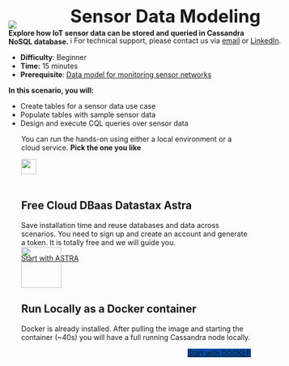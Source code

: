 <div class="top">
  <img src="https://datastax-academy.github.io/katapod-shared-assets/images/ds-academy-logo.svg" />
  <span style="position:absolute;top:20px;left:350px;font-size:2.5em"><b>Sensor Data Modeling</b></span>
  <span style="position:absolute;top:80px;left:350px;font-size:1em">ℹ️ For technical support, please contact us via <a href="mailto:aleksandr.volochnev@datastax.com">email</a> or <a href="https://dtsx.io/aleks">LinkedIn</a>.</span> 
</div>

<main>
    <div class="container px-4 py-2">
     <div class="row g-4 py-2 row-cols-1 row-cols-lg-1">
      <div class="feature col div-choice">
            <b>Explore how IoT sensor data can be stored and queried in Cassandra NoSQL database.</b>
            <ul>
              <li><b>Difficulty</b>: Beginner
              <li><b>Time:</b> 15 minutes
              <li><b>Prerequisite</b>: <a href="https://www.datastax.com/learn/data-modeling-by-example/sensor-data-model" target="_blank">Data model for monitoring sensor networks</a>
            </ul>
            <b>In this scenario, you will:</b>
            <ul>
              <li>Create tables for a sensor data use case 
              <li>Populate tables with sample sensor data
              <li>Design and execute CQL queries over sensor data
            </ul>
      </div>
     </div>
    </div>
    <div class="container px-4 py-2" id="featured-2" style="margin: 0 auto;width:90%;">
        <p>You can run the hands-on using either a local environment or a cloud service. <b>Pick the one you like</b></p>
        <div class="row g-4 py-2 row-cols-1 row-cols-lg-3" >
          <div class="feature col div-choice">
            <div style="height:50px;">
              <img src="https://datastax-academy.github.io/katapod-shared-assets/images/logo-astradb.svg" height="30px"/>
            </div>
            <h2>Free Cloud DBaas Datastax Astra</h2>
            <p>Save installation time and reuse databases and data across scenarios. You need to sign up and create an account and generate a token. It is totally free and we will guide you.</p>
            <a href="command:katapod.loadPage?%5B%7B%22step%22%3A%22step1-astra%22%7D%5D" class="btn btn-primary btn-astra">
              Start with ASTRA
            </a>
          </div>
          <div class="feature col div-choice">
            <div style="height:80px;margin-top:-30px">
                <img src="https://datastax-academy.github.io/katapod-shared-assets/images/logo-docker.png" height="80px"/>
            </div>
            <h2>Run Locally as a Docker container</h2>
            <p>Docker is already installed. After pulling the image and starting the container (~40s) you will have a full running Cassandra node locally.</p>
            <a href="command:katapod.loadPage?%5B%7B%22step%22%3A%22step1-cassandra%22%7D%5D" class="btn btn-primary btn-astra" class="btn btn-primary" style="background-color:#024BA2;border:0px;float:right">
              Start with DOCKER
            </a>
            </center>
          </div>
        </div>
      </div>
      </main>
